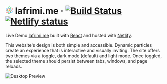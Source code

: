 # <img src="public/favicon.svg" alt="atom" height="24"> lafrimi.me<span></span> &middot; [![Build Status](https://img.shields.io/circleci/build/gh/adamalston/v2?label=build)](https://app.circleci.com/pipelines/github/joevenner/awesome-portfolio) [![Netlify status](https://img.shields.io/netlify/332bbd91-59b7-4091-8781-6f41330399b4)](https://app.netlify.com/sites/lafrimi/deploys)


Live Demo [lafrimi.me](https://www.lafrimi.me) built with [React](https://reactjs.org/) and hosted with [Netlify](https://www.netlify.com/).

This website's design is both simple and accessible. Dynamic particles create an experience that is interactive and visually inviting. The site offers two themes via a toggle, dark mode (default) and light mode. Once toggled, the selected theme should persist between tabs, windows, and page reloads.

<img float="center"  src="https://i.ibb.co/QQsVFFP/portfolio2.gif" alt="Desktop Preview" aria-label="desktop screenshot"> 
